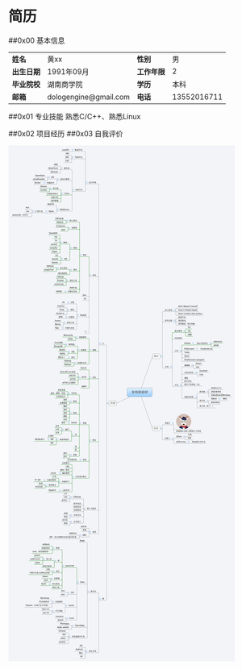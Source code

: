 简历
=======
##0x00 基本信息
<table>
<tbody>
<tr><td><b>姓名</b></td><td>黄xx</td><td><b>性别</b></td><td>男</td></tr>
<tr><td><b>出生日期</b></td><td>1991年09月</td><td><b>工作年限</b></td><td>2</td></tr>
<tr><td><b>毕业院校</b></td><td>湖南商学院</td><td><b>学历</b></td><td>本科</td></tr>
<tr><td><b>邮箱</b></td><td>dologengine@gmail.com</td><td><b>电话</b></td><td>13552016711</td></tr>
</tbody>
</table>


##0x01 专业技能
	熟悉C/C++、熟悉Linux

##0x02 项目经历
##0x03 自我评价


 ![full_stack_tree](./images/full_stack_tree.jpg)
